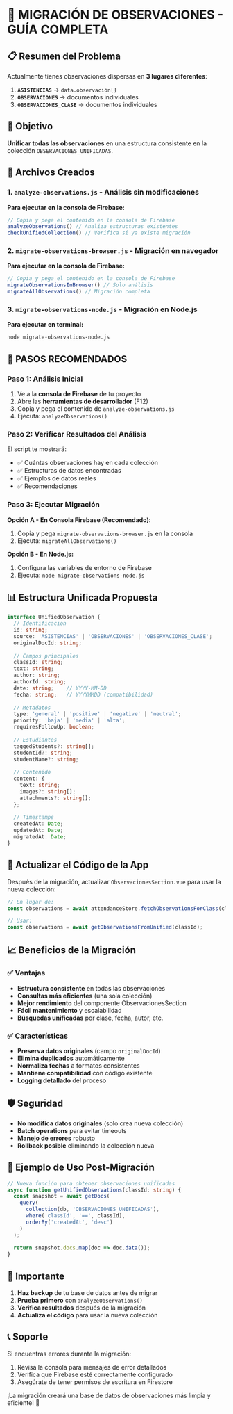 # 🔄 MIGRACIÓN DE OBSERVACIONES - GUÍA COMPLETA

## 📋 Resumen del Problema

Actualmente tienes observaciones dispersas en **3 lugares diferentes**:

1. **`ASISTENCIAS`** → `data.observación[]` 
2. **`OBSERVACIONES`** → documentos individuales
3. **`OBSERVACIONES_CLASE`** → documentos individuales

## 🎯 Objetivo

**Unificar todas las observaciones** en una estructura consistente en la colección `OBSERVACIONES_UNIFICADAS`.

## 📂 Archivos Creados

### 1. `analyze-observations.js` - Análisis sin modificaciones
**Para ejecutar en la consola de Firebase:**
```javascript
// Copia y pega el contenido en la consola de Firebase
analyzeObservations() // Analiza estructuras existentes
checkUnifiedCollection() // Verifica si ya existe migración
```

### 2. `migrate-observations-browser.js` - Migración en navegador
**Para ejecutar en la consola de Firebase:**
```javascript
// Copia y pega el contenido en la consola de Firebase
migrateObservationsInBrowser() // Solo análisis
migrateAllObservations() // Migración completa
```

### 3. `migrate-observations-node.js` - Migración en Node.js
**Para ejecutar en terminal:**
```bash
node migrate-observations-node.js
```

## 🚀 PASOS RECOMENDADOS

### Paso 1: Análisis Inicial
1. Ve a la **consola de Firebase** de tu proyecto
2. Abre las **herramientas de desarrollador** (F12)
3. Copia y pega el contenido de `analyze-observations.js`
4. Ejecuta: `analyzeObservations()`

### Paso 2: Verificar Resultados del Análisis
El script te mostrará:
- ✅ Cuántas observaciones hay en cada colección
- ✅ Estructuras de datos encontradas
- ✅ Ejemplos de datos reales
- ✅ Recomendaciones

### Paso 3: Ejecutar Migración
**Opción A - En Consola Firebase (Recomendado):**
1. Copia y pega `migrate-observations-browser.js` en la consola
2. Ejecuta: `migrateAllObservations()`

**Opción B - En Node.js:**
1. Configura las variables de entorno de Firebase
2. Ejecuta: `node migrate-observations-node.js`

## 📊 Estructura Unificada Propuesta

```typescript
interface UnifiedObservation {
  // Identificación
  id: string;
  source: 'ASISTENCIAS' | 'OBSERVACIONES' | 'OBSERVACIONES_CLASE';
  originalDocId: string;
  
  // Campos principales
  classId: string;
  text: string;
  author: string;
  authorId: string;
  date: string;    // YYYY-MM-DD
  fecha: string;   // YYYYMMDD (compatibilidad)
  
  // Metadatos
  type: 'general' | 'positive' | 'negative' | 'neutral';
  priority: 'baja' | 'media' | 'alta';
  requiresFollowUp: boolean;
  
  // Estudiantes
  taggedStudents?: string[];
  studentId?: string;
  studentName?: string;
  
  // Contenido
  content: {
    text: string;
    images?: string[];
    attachments?: string[];
  };
  
  // Timestamps
  createdAt: Date;
  updatedAt: Date;
  migratedAt: Date;
}
```

## 🔄 Actualizar el Código de la App

Después de la migración, actualizar `ObservacionesSection.vue` para usar la nueva colección:

```typescript
// En lugar de:
const observations = await attendanceStore.fetchObservationsForClass(classId);

// Usar:
const observations = await getObservationsFromUnified(classId);
```

## 📈 Beneficios de la Migración

### ✅ Ventajas
- **Estructura consistente** en todas las observaciones
- **Consultas más eficientes** (una sola colección)
- **Mejor rendimiento** del componente ObservacionesSection
- **Fácil mantenimiento** y escalabilidad
- **Búsquedas unificadas** por clase, fecha, autor, etc.

### ✅ Características
- **Preserva datos originales** (campo `originalDocId`)
- **Elimina duplicados** automáticamente
- **Normaliza fechas** a formatos consistentes
- **Mantiene compatibilidad** con código existente
- **Logging detallado** del proceso

## 🛡️ Seguridad

- **No modifica datos originales** (solo crea nueva colección)
- **Batch operations** para evitar timeouts
- **Manejo de errores** robusto
- **Rollback posible** eliminando la colección nueva

## 📝 Ejemplo de Uso Post-Migración

```typescript
// Nueva función para obtener observaciones unificadas
async function getUnifiedObservations(classId: string) {
  const snapshot = await getDocs(
    query(
      collection(db, 'OBSERVACIONES_UNIFICADAS'),
      where('classId', '==', classId),
      orderBy('createdAt', 'desc')
    )
  );
  
  return snapshot.docs.map(doc => doc.data());
}
```

## 🚨 Importante

1. **Haz backup** de tu base de datos antes de migrar
2. **Prueba primero** con `analyzeObservations()`
3. **Verifica resultados** después de la migración
4. **Actualiza el código** para usar la nueva colección

## 📞 Soporte

Si encuentras errores durante la migración:
1. Revisa la consola para mensajes de error detallados
2. Verifica que Firebase esté correctamente configurado
3. Asegúrate de tener permisos de escritura en Firestore

¡La migración creará una base de datos de observaciones más limpia y eficiente! 🎉
